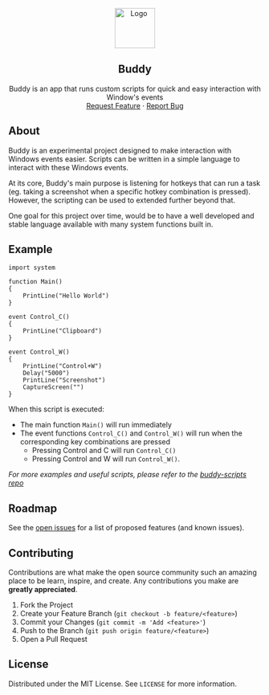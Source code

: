 <p align="center">
  <a href="https://github.com/blapaz/buddy">
    <img src="https://avatars3.githubusercontent.com/u/21316645?s=460&v=4" alt="Logo" width="80" height="80">
  </a>

  <h2 align="center">Buddy</h2>
  <p align="center">
    Buddy is an app that runs custom scripts for quick and easy interaction with Window's events
    <br />
    <a href="https://github.com/blapaz/buddy/issues/new">Request Feature</a>
    ·
    <a href="https://github.com/blapaz/buddy/issues/new">Report Bug</a>
  </p>
</p>

## About

Buddy is an experimental project designed to make interaction with Windows events easier. Scripts can be written in a simple language to interact with these Windows events. 

At its core, Buddy's main purpose is listening for hotkeys that can run a task (eg. taking a screenshot when a specific hotkey combination is pressed). However, the scripting can be used to extended further beyond that. 

One goal for this project over time, would be to have a well developed and stable language available with many system functions built in.

## Example

```
import system

function Main()
{
    PrintLine("Hello World")
}

event Control_C() 
{
	PrintLine("Clipboard")
}

event Control_W() 
{
	PrintLine("Control+W")
	Delay("5000")
	PrintLine("Screenshot")
	CaptureScreen("")
}
```

When this script is executed:
- The main function ```Main()``` will run immediately
- The event functions ```Control_C()``` and ```Control_W()``` will run when the corresponding key combinations are pressed 
  - Pressing Control and C will run ```Control_C()```
  - Pressing Control and W will run ```Control_W()```.

_For more examples and useful scripts, please refer to the [buddy-scripts repo](https://github.com/blapaz/buddy-scripts)_

## Roadmap

See the [open issues](https://github.com/blapaz/buddy/issues) for a list of proposed features (and known issues).

## Contributing

Contributions are what make the open source community such an amazing place to be learn, inspire, and create. Any contributions you make are **greatly appreciated**.

1. Fork the Project
2. Create your Feature Branch (`git checkout -b feature/<feature>`)
3. Commit your Changes (`git commit -m 'Add <feature>'`)
4. Push to the Branch (`git push origin feature/<feature>`)
5. Open a Pull Request

## License

Distributed under the MIT License. See `LICENSE` for more information.